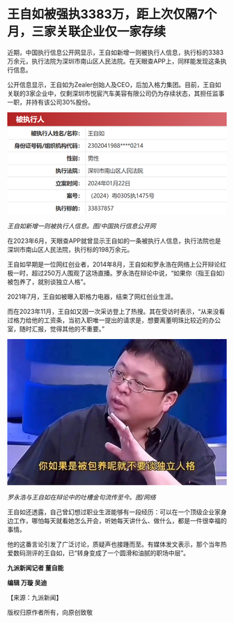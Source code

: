 # 王自如被强执3383万，距上次仅隔7个月，三家关联企业仅一家存续

近期，中国执行信息公开网显示，王自如新增一则被执行人信息，执行标的3383万余元，执行法院为深圳市南山区人民法院。在天眼查APP上，同样能发现这条执行信息。

公开信息显示，王自如为Zealer创始人及CEO，后加入格力集团。目前，王自如关联的3家企业中，仅剩深圳市悦宸汽车美容有限公司仍为存续状态，其担任监事一职，并持有该公司30%股份。

![99924bf32a3cffd15f3284338d62c772.jpg](https://raw.githubusercontent.com/qqhsx/qqnews_image/main/2024/02/27/王自如被强执3383万，距上次仅隔7个月，三家关联企业仅一家存续/99924bf32a3cffd15f3284338d62c772.jpg)

_王自如新增一则被执行人信息。图/中国执行信息公开网_

在2023年6月，天眼查APP就曾显示王自如的一条被执行人信息，执行法院也是深圳市南山区人民法院，执行标的198万余元。

王自如早期是一位网红创业者，2014年8月，王自如和罗永浩在网络上公开辩论红极一时，超过250万人围观了这场直播。罗永浩在辩论中说，“如果你（指王自如）被包养了，就别谈独立人格”。

2021年7月，王自如被曝入职格力电器，结束了网红创业生涯。

而在2023年11月，王自如又因一次采访登上了热搜。其在受访时表示，“从来没看过格力给他的工资条，当初入职唯一提出的请求是，想要离董明珠比较近的办公室，随时汇报，觉得其他的不重要。”

![8562390090412c06d044c6fbc1cb7b53.jpg](https://raw.githubusercontent.com/qqhsx/qqnews_image/main/2024/02/27/王自如被强执3383万，距上次仅隔7个月，三家关联企业仅一家存续/8562390090412c06d044c6fbc1cb7b53.jpg)

_罗永浩与王自如在辩论中的吐槽金句流传至今。图/网络_

王自如还透露，自己曾幻想过职业生涯能够有一段经历：可以在一个顶级企业家身边工作，哪怕每天就看她怎么开会，听她每天讲什么、做什么，都是一件很幸福的事情。

他的这番言论引发了广泛讨论，质疑声也接踵而至。有媒体发文表示，那个当年热爱数码测评的王自如，已“转身变成了一个圆滑和油腻的职场中层”。

**九派新闻记者 董自能**

**编辑 万璇 吴迪**

【来源：九派新闻】

版权归原作者所有，向原创致敬

